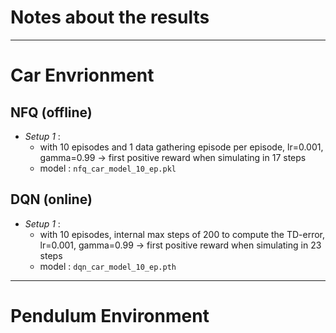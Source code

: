 # Notes about the results

---

# Car Envrionment

## NFQ (offline)

- _Setup 1_ :
    - with 10 episodes and 1 data gathering episode per episode, lr=0.001, gamma=0.99 -> first positive reward when simulating in 17 steps 
    - model : `nfq_car_model_10_ep.pkl`

## DQN (online)

- _Setup 1_ :
    - with 10 episodes, internal max steps of 200 to compute the TD-error, lr=0.001, gamma=0.99 -> first positive reward when simulating in 23 steps 
    - model : `dqn_car_model_10_ep.pth`

---


# Pendulum Environment